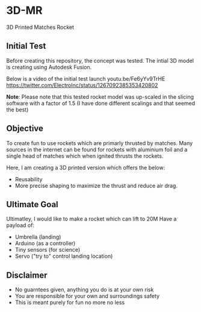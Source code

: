 # 3D-MR
3D Printed Matches Rocket


## Initial Test
Before creating this repository, the concept was tested.
The intial 3D model is creating using Autodesk Fusion.

Below is a video of the initial test launch
youtu.be/Fe6yYv9TrHE
https://twitter.com/ElectroInc/status/1267092385353420802


**Note**: Please note that this tested rocket model was up-scaled in the slicing software with a factor of 1.5 (I have done different scalings and that seemed the best)



## Objective
To create fun to use rockets which are primarly thrusted by matches.
Many sources in the internet can be found for rockets with aluminium foil and a single head of matches which when ignited thrusts the rockets.

Here, I am creating a 3D printed version which offers the below:
* Reusability
* More precise shaping to maximize the thrust and reduce air drag.


## Ultimate Goal
Ultimatley, I would like to make a rocket which can lift to 20M
Have a payload of: 
* Umbrella (landing)
* Arduino (as a controller)
* Tiny sensors (for science)
* Servo ("try to" control landing location)


## Disclaimer
* No guarntees given, anything you do is at your own risk
* You are responsible for your own and surroundings safety
* This is meant purely for fun no more no less
